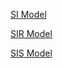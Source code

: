 [SI Model](
https://datahub.berkeley.edu/hub/user-redirect/git-pull?repo=https%3A%2F%2Fgithub.com%2Fberkeley-demography%2Fshiny-id-demos&branch=main&urlpath=shiny%2Fshiny-id-demos%2FSI%2F)


[SIR Model](https://datahub.berkeley.edu/hub/user-redirect/git-pull?repo=https%3A%2F%2Fgithub.com%2Fberkeley-demography%2Fshiny-id-demos&branch=main&urlpath=shiny%2Fshiny-id-demos%2FSIR%2F)

[SIS Model](https://datahub.berkeley.edu/hub/user-redirect/git-pull?repo=https%3A%2F%2Fgithub.com%2Fberkeley-demography%2Fshiny-id-demos&branch=main&urlpath=shiny%2Fshiny-id-demos%2FSIS%2F
)
